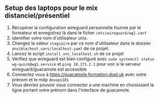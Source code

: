 ## Setup des laptops pour le mix distanciel/présentiel

1. Récupérer la configuration wireguard personnelle fournie par le formateur et enregistrez là dans le ficher `/etc/wireguard/wg1.conf`
2. Identifier votre nom d'utilisateur unix.
3. Changez la valeur `stagiaire` par ce nom d'utilisateur dans le dossier `ansible/host_vars/localhost.yaml` de ce projet.
4. Lancez le script `install_vnc_localhost.sh` de ce projet
5. Vérifiez que wireguard est bien configuré avec `sudo systemctl status wg-quick@wg1.service` et `ping 10.171.2.1` pour voir si le serveur wireguard/guacamole est accessible
6. Connectez vous à https://guacamole.formation.dopl.uk avec votre prénom et le mdp `devops101`
6. Vous devriez pouvoir vous connecter a une machine en choisissant la ligne portant votre prénom dans l'interface de guacamole.